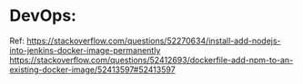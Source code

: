 # DevOps:
Ref:
https://stackoverflow.com/questions/52270634/install-add-nodejs-into-jenkins-docker-image-permanently
https://stackoverflow.com/questions/52412693/dockerfile-add-npm-to-an-existing-docker-image/52413597#52413597
